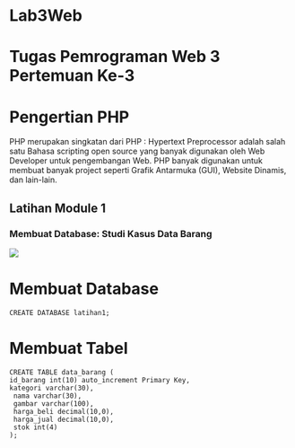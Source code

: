 # Lab3Web

# Tugas Pemrograman Web 3 Pertemuan Ke-3

<h1>Pengertian PHP</h1>
<p>PHP merupakan singkatan dari PHP : Hypertext Preprocessor adalah salah satu Bahasa scripting open source yang banyak digunakan oleh Web Developer untuk pengembangan Web. PHP banyak digunakan untuk membuat banyak project seperti Grafik Antarmuka (GUI), Website Dinamis, dan lain-lain.</p>

## Latihan Module 1

### Membuat Database: Studi Kasus Data Barang

<img src="C:\kuliah\semester 4\Pem. web 2\Lab3_PHP_Database\Lab3Web\img">
<h1>Membuat Database</h1>
<code>CREATE DATABASE latihan1;</code>

<h1>Membuat Tabel</h1>
<code>CREATE TABLE data_barang (
id_barang int(10) auto_increment Primary Key,
kategori varchar(30),  
 nama varchar(30),  
 gambar varchar(100),  
 harga_beli decimal(10,0),  
 harga_jual decimal(10,0),  
 stok int(4)
);</code>
